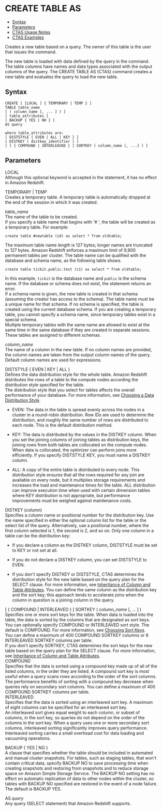 # CREATE TABLE AS<a name="r_CREATE_TABLE_AS"></a>


+ [Syntax](#r_CREATE_TABLE_AS-synopsis)
+ [Parameters](#r_CREATE_TABLE_AS-parameters)
+ [CTAS Usage Notes](r_CTAS_usage_notes.md)
+ [CTAS Examples](r_CTAS_examples.md)

Creates a new table based on a query\. The owner of this table is the user that issues the command\.

The new table is loaded with data defined by the query in the command\. The table columns have names and data types associated with the output columns of the query\. The CREATE TABLE AS \(CTAS\) command creates a new table and evaluates the query to load the new table\.

## Syntax<a name="r_CREATE_TABLE_AS-synopsis"></a>

```
CREATE [ [LOCAL ] { TEMPORARY | TEMP } ]
TABLE table_name     
[ ( column_name [, ... ] ) ]
[ table_attributes ]   
[ BACKUP { YES | NO } ]
AS query 

where table_attributes are:  
[ DISTSTYLE { EVEN | ALL | KEY } ]
[ DISTKEY ( distkey_identifier ) ]
[ [ { COMPOUND | INTERLEAVED } ] SORTKEY ( column_name [, ...] ) ]
```

## Parameters<a name="r_CREATE_TABLE_AS-parameters"></a>

LOCAL   
Although this optional keyword is accepted in the statement, it has no effect in Amazon Redshift\.

TEMPORARY | TEMP   
Creates a temporary table\. A temporary table is automatically dropped at the end of the session in which it was created\.

 *table\_name*   
The name of the table to be created\.  
If you specify a table name that begins with '\# ', the table will be created as a temporary table\. For example:  

```
create table #newtable (id) as select * from oldtable;
```
The maximum table name length is 127 bytes; longer names are truncated to 127 bytes\. Amazon Redshift enforces a maximum limit of 9,900 permanent tables per cluster\. The table name can be qualified with the database and schema name, as the following table shows\.  

```
create table tickit.public.test (c1) as select * from oldtable;
```
In this example, `tickit` is the database name and `public` is the schema name\. If the database or schema does not exist, the statement returns an error\.  
If a schema name is given, the new table is created in that schema \(assuming the creator has access to the schema\)\. The table name must be a unique name for that schema\. If no schema is specified, the table is created using the current database schema\. If you are creating a temporary table, you cannot specify a schema name, since temporary tables exist in a special schema\.  
Multiple temporary tables with the same name are allowed to exist at the same time in the same database if they are created in separate sessions\. These tables are assigned to different schemas\.

 *column\_name*   
The name of a column in the new table\. If no column names are provided, the column names are taken from the output column names of the query\. Default column names are used for expressions\.

DISTSTYLE \{ EVEN | KEY | ALL \}  
Defines the data distribution style for the whole table\. Amazon Redshift distributes the rows of a table to the compute nodes according the distribution style specified for the table\.  
The distribution style that you select for tables affects the overall performance of your database\. For more information, see [Choosing a Data Distribution Style](t_Distributing_data.md)\.  

+ EVEN: The data in the table is spread evenly across the nodes in a cluster in a round\-robin distribution\. Row IDs are used to determine the distribution, and roughly the same number of rows are distributed to each node\. This is the default distribution method\.

+ KEY: The data is distributed by the values in the DISTKEY column\. When you set the joining columns of joining tables as distribution keys, the joining rows from both tables are collocated on the compute nodes\. When data is collocated, the optimizer can perform joins more efficiently\. If you specify DISTSTYLE KEY, you must name a DISTKEY column\.

+  ALL: A copy of the entire table is distributed to every node\. This distribution style ensures that all the rows required for any join are available on every node, but it multiplies storage requirements and increases the load and maintenance times for the table\. ALL distribution can improve execution time when used with certain dimension tables where KEY distribution is not appropriate, but performance improvements must be weighed against maintenance costs\. 

DISTKEY \(*column*\)  
Specifies a column name or positional number for the distribution key\. Use the name specified in either the optional column list for the table or the select list of the query\. Alternatively, use a positional number, where the first column selected is 1, the second is 2, and so on\. Only one column in a table can be the distribution key:  

+ If you declare a column as the DISTKEY column, DISTSTYLE must be set to KEY or not set at all\.

+ If you do not declare a DISTKEY column, you can set DISTSTYLE to EVEN\.

+ If you don't specify DISTKEY or DISTSTYLE, CTAS determines the distribution style for the new table based on the query plan for the SELECT clause\. For more information, see [Inheritance of Column and Table Attributes](r_CTAS_usage_notes.md#r_CTAS_usage_notes-inheritance-of-column-and-table-attributes)\.
You can define the same column as the distribution key and the sort key; this approach tends to accelerate joins when the column in question is a joining column in the query\.

\[ \{ COMPOUND | INTERLEAVED \} \] SORTKEY \( *column\_name* \[, \.\.\. \] \)  
Specifies one or more sort keys for the table\. When data is loaded into the table, the data is sorted by the columns that are designated as sort keys\.   
You can optionally specify COMPOUND or INTERLEAVED sort style\. The default is COMPOUND\. For more information, see [Choosing Sort Keys](t_Sorting_data.md)\.  
You can define a maximum of 400 COMPOUND SORTKEY columns or 8 INTERLEAVED SORTKEY columns per table\.   
If you don't specify SORTKEY, CTAS determines the sort keys for the new table based on the query plan for the SELECT clause\. For more information, see [Inheritance of Column and Table Attributes](r_CTAS_usage_notes.md#r_CTAS_usage_notes-inheritance-of-column-and-table-attributes)\.    
COMPOUND  
Specifies that the data is sorted using a compound key made up of all of the listed columns, in the order they are listed\. A compound sort key is most useful when a query scans rows according to the order of the sort columns\. The performance benefits of sorting with a compound key decrease when queries rely on secondary sort columns\. You can define a maximum of 400 COMPOUND SORTKEY columns per table\.   
INTERLEAVED  
Specifies that the data is sorted using an interleaved sort key\. A maximum of eight columns can be specified for an interleaved sort key\.   
An interleaved sort gives equal weight to each column, or subset of columns, in the sort key, so queries do not depend on the order of the columns in the sort key\. When a query uses one or more secondary sort columns, interleaved sorting significantly improves query performance\. Interleaved sorting carries a small overhead cost for data loading and vacuuming operations\. 

BACKUP \{ YES | NO \}   
A clause that specifies whether the table should be included in automated and manual cluster snapshots\. For tables, such as staging tables, that won't contain critical data, specify BACKUP NO to save processing time when creating snapshots and restoring from snapshots and to reduce storage space on Amazon Simple Storage Service\. The BACKUP NO setting has no effect on automatic replication of data to other nodes within the cluster, so tables with BACKUP NO specified are restored in the event of a node failure\. The default is BACKUP YES\.

AS *query*   
Any query \(SELECT statement\) that Amazon Redshift supports\.